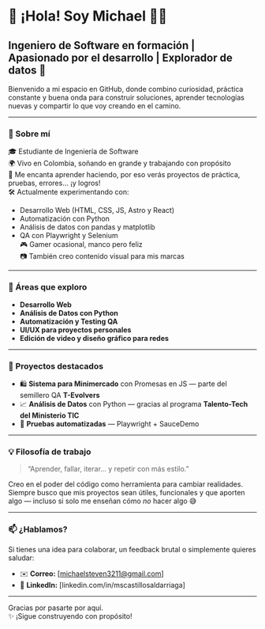 # 👋 ¡Hola! Soy Michael 👨‍💻

## Ingeniero de Software en formación | Apasionado por el desarrollo | Explorador de datos 🧠

Bienvenido a mi espacio en GitHub, donde combino curiosidad, práctica constante y buena onda para construir soluciones, aprender tecnologías nuevas y compartir lo que voy creando en el camino.

---

### 🚀 Sobre mí

🎓 Estudiante de Ingeniería de Software  
🌍 Vivo en Colombia, soñando en grande y trabajando con propósito  
🧪 Me encanta aprender haciendo, por eso verás proyectos de práctica, pruebas, errores… ¡y logros!  
🛠️ Actualmente experimentando con:
- Desarrollo Web (HTML, CSS, JS, Astro y React)
- Automatización con Python
- Análisis de datos con pandas y matplotlib
- QA con Playwright y Selenium  
🎮 Gamer ocasional, manco pero feliz  
📷 También creo contenido visual para mis marcas

---

### 🧠 Áreas que exploro

- **Desarrollo Web**  
- **Análisis de Datos con Python**  
- **Automatización y Testing QA**  
- **UI/UX para proyectos personales**  
- **Edición de video y diseño gráfico para redes**

---

### 💼 Proyectos destacados

- 🛍️ **Sistema para Minimercado** con Promesas en JS — parte del semillero QA **T-Evolvers**
- 📈 **Análisis de Datos** con Python — gracias al programa **Talento-Tech del Ministerio TIC**
- 🧪 **Pruebas automatizadas** — Playwright + SauceDemo

---

### 💡 Filosofía de trabajo

> “Aprender, fallar, iterar… y repetir con más estilo.”

Creo en el poder del código como herramienta para cambiar realidades. Siempre busco que mis proyectos sean útiles, funcionales y que aporten algo — incluso si solo me enseñan cómo *no* hacer algo 😅

---

### 📫 ¿Hablamos?

Si tienes una idea para colaborar, un feedback brutal o simplemente quieres saludar:

- ✉️ **Correo:** [michaelsteven3211@gmail.com]
- 💼 **LinkedIn:** [linkedin.com/in/mscastillosaldarriaga]

---

Gracias por pasarte por aquí.  
✨ ¡Sigue construyendo con propósito!

